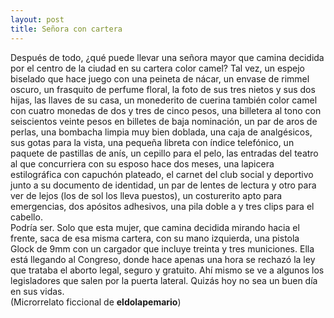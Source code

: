 ```yaml
---
layout: post
title: Señora con cartera
---
```

Después de todo, ¿qué puede llevar una señora mayor que camina decidida por el centro de la ciudad en su cartera color camel? Tal vez, un espejo biselado que hace juego con una peineta de nácar, un envase de rimmel oscuro, un frasquito de perfume floral, la foto de sus tres nietos y sus dos hijas, las llaves de su casa, un monederito de cuerina también color camel con cuatro monedas de dos y tres de cinco pesos, una billetera al tono con seiscientos veinte pesos en billetes de baja nominación, un par de aros de perlas, una bombacha limpia muy bien doblada, una caja de analgésicos, sus gotas para la vista, una pequeña libreta con índice telefónico, un paquete de pastillas de anís, un cepillo para el pelo, las entradas del teatro al que concurriera con su esposo hace dos meses, una lapicera estilográfica con capuchón plateado, el carnet del club social y deportivo junto a su documento de identidad, un par de lentes de lectura y otro para ver de lejos (los de sol los lleva puestos), un costurerito apto para emergencias, dos apósitos adhesivos, una pila doble a y tres clips para el cabello.  
Podría ser. Solo que esta mujer, que camina decidida mirando hacia el frente, saca de esa misma cartera, con su mano izquierda, una pistola Glock de 9mm con un cargador que incluye treinta y tres municiones. Ella está llegando al Congreso, donde hace apenas una hora se rechazó la ley que trataba el aborto legal, seguro y gratuito. Ahí mismo se ve a algunos los legisladores que salen por la puerta lateral. Quizás hoy no sea un buen día en sus vidas.  
(Microrrelato ficcional de **eldolapemario**)
